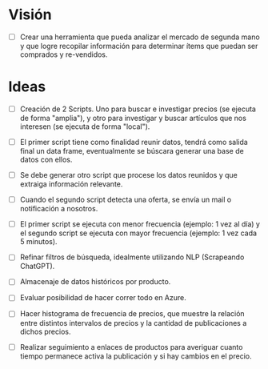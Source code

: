 # Visión
- [ ] Crear una herramienta que pueda analizar el mercado de segunda mano y que logre recopilar información para determinar ítems que puedan ser comprados y re-vendidos.

# Ideas
- [ ] Creación de 2 Scripts. Uno para buscar e investigar precios (se ejecuta de forma "amplia"), y otro para investigar y buscar artículos que nos interesen (se ejecuta de forma "local").
- [ ] El primer script tiene como finalidad reunir datos, tendrá como salida final un data frame, eventualmente se búscara generar una base de datos con ellos.

- [ ] Se debe generar otro script que procese los datos reunidos y que extraiga información relevante.

- [ ] Cuando el segundo script detecta una oferta, se envía un mail o notificación a nosotros.

- [ ] El primer script se ejecuta con menor frecuencia (ejemplo: 1 vez al día) y el segundo script se ejecuta con mayor frecuencia (ejemplo: 1 vez cada 5 minutos).

- [ ] Refinar filtros de búsqueda, idealmente utilizando NLP (Scrapeando ChatGPT).

- [ ] Almacenaje de datos históricos por producto.

- [ ] Evaluar posibilidad de hacer correr todo en Azure.

- [ ] Hacer histograma de frecuencia de precios, que muestre la relación entre distintos intervalos de precios y la cantidad de publicaciones a dichos precios.

- [ ] Realizar seguimiento a enlaces de productos para averiguar cuanto tiempo permanece activa la publicación y si hay cambios en el precio.